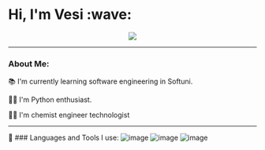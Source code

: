 <h1>
  Hi, I'm Vesi :wave:
</h1>

<div id="header" align="center">
  <img src="https://media.giphy.com/media/QuDgW7dXQfCZiWVXD4/giphy.gif"/>
</div>



---

###   About Me:

📚 I'm currently learning software engineering in Softuni.

:technologist: I'm Python enthusiast.

:woman_student: I'm chemist engineer technologist

---

🔧 ###   Languages and Tools I use:
  ![image](https://github.com/vessln/vessln/assets/122992086/78b4c302-14a2-439f-bbda-a95840caf986)   ![image](https://github.com/vessln/vessln/assets/122992086/ed1d2241-58a3-42be-a999-869566baa6cd)  ![image](https://github.com/vessln/vessln/assets/122992086/9d94780d-8acb-448e-910c-9844b39ed434)



